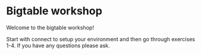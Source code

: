 # Bigtable workshop
Welcome to the bigtable workshop!

Start with connect to setup your environment and then go through exercises 1-4. If you have any questions please ask. 